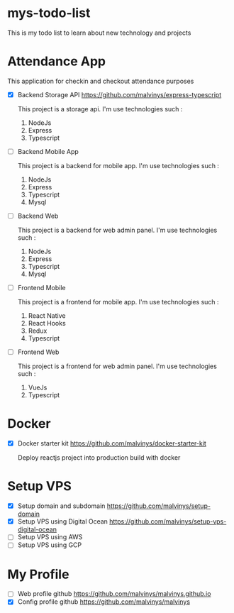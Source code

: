 # mys-todo-list

This is my todo list to learn about new technology and projects

# Attendance App

This application for checkin and checkout attendance purposes

- [x] Backend Storage API https://github.com/malvinys/express-typescript
  <p>This project is a storage api. I'm use technologies such : </p>
  
  1. NodeJs
  2. Express
  3. Typescript

- [ ] Backend Mobile App
  <p>This project is a backend for mobile app. I'm use technologies such : </p>
  
  1. NodeJs
  2. Express
  3. Typescript
  4. Mysql

- [ ] Backend Web
  <p>This project is a backend for web admin panel. I'm use technologies such : </p>
  
  1. NodeJs
  2. Express
  3. Typescript
  4. Mysql

- [ ] Frontend Mobile
  <p>This project is a frontend for mobile app. I'm use technologies such : </p>
  
  1. React Native
  2. React Hooks
  3. Redux
  4. Typescript

- [ ] Frontend Web
  <p>This project is a frontend for web admin panel. I'm use technologies such : </p>
  
  1. VueJs
  2. Typescript

# Docker

- [x] Docker starter kit https://github.com/malvinys/docker-starter-kit
  <p>Deploy reactjs project into production build with docker</p>

# Setup VPS

- [x] Setup domain and subdomain https://github.com/malvinys/setup-domain
- [x] Setup VPS using Digital Ocean https://github.com/malvinys/setup-vps-digital-ocean
- [ ] Setup VPS using AWS
- [ ] Setup VPS using GCP

# My Profile

- [ ] Web profile github https://github.com/malvinys/malvinys.github.io
- [X] Config profile github https://github.com/malvinys/malvinys
